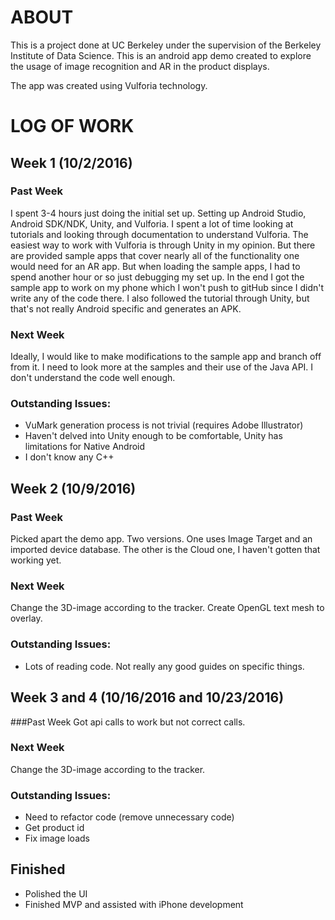# ABOUT
This is a project done at UC Berkeley under the supervision of the Berkeley Institute of Data Science. This is an android app demo created to explore the usage of image recognition and AR in the product displays. 

The app was created using Vulforia technology.


# LOG OF WORK 
## Week 1 (10/2/2016)
### Past Week
I spent 3-4 hours just doing the initial set up. Setting up Android Studio, Android SDK/NDK, Unity, and Vulforia. I spent a lot of time looking at tutorials and looking through documentation to understand Vulforia. The easiest way to work with Vulforia is through Unity in my opinion. But there are provided sample apps that cover nearly all of the functionality one would need for an AR app. But when loading the sample apps, I had to spend another hour or so just debugging my set up. In the end I got the sample app to work on my phone which I won't push to gitHub since I didn't write any of the code there. I also followed the tutorial through Unity, but that's not really Android specific and generates an APK.

### Next Week 
Ideally, I would like to make modifications to the sample app and branch off from it. I need to look more at the samples and their use of the Java API. I don't understand the code well enough. 

### Outstanding Issues: 
- VuMark generation process is not trivial (requires Adobe Illustrator)
- Haven't delved into Unity enough to be comfortable, Unity has limitations for Native Android
- I don't know any C++

## Week 2 (10/9/2016)
### Past Week
Picked apart the demo app. Two versions. One uses Image Target and an imported device database. The other is the Cloud one, I haven't gotten that working yet. 
### Next Week
Change the 3D-image according to the tracker. Create OpenGL text mesh to overlay. 
### Outstanding Issues:
- Lots of reading code. Not really any good guides on specific things.  

## Week 3 and 4 (10/16/2016 and 10/23/2016)
###Past Week
Got api calls to work but not correct calls.
### Next Week
Change the 3D-image according to the tracker.
### Outstanding Issues:
- Need to refactor code (remove unnecessary code)
- Get product id
- Fix image loads

## Finished
- Polished the UI
- Finished MVP and assisted with iPhone development
